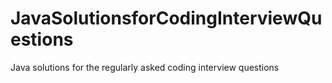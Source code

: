 # JavaSolutionsforCodingInterviewQuestions
Java solutions for the regularly asked coding interview questions
